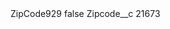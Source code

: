 <?xml version="1.0" encoding="UTF-8"?>
<CustomMetadata xmlns="http://soap.sforce.com/2006/04/metadata" xmlns:xsi="http://www.w3.org/2001/XMLSchema-instance" xmlns:xsd="http://www.w3.org/2001/XMLSchema">
    <label>ZipCode929</label>
    <protected>false</protected>
    <values>
        <field>Zipcode__c</field>
        <value xsi:type="xsd:string">21673</value>
    </values>
</CustomMetadata>
